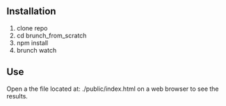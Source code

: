 ## Installation

1. clone repo
2. cd brunch_from_scratch
3. npm install
4. brunch watch


## Use

Open a the file located at: ./public/index.html on a web browser to see the results.
